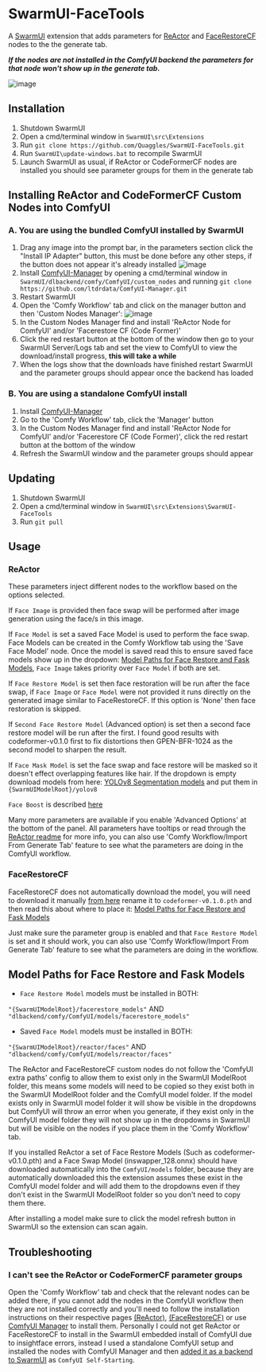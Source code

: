 # SwarmUI-FaceTools

A [SwarmUI](https://github.com/mcmonkeyprojects/SwarmUI/) extension that adds parameters for [ReActor](https://github.com/Gourieff/comfyui-reactor-node) and [FaceRestoreCF](https://github.com/mav-rik/facerestore_cf) nodes to the the generate tab.

***If the nodes are not installed in the ComfyUI backend the parameters for that node won't show up in the generate tab.***

![image](https://github.com/user-attachments/assets/61be3d04-88f2-4f21-b84a-f47435dfefd1)

## Installation

1. Shutdown SwarmUI
2. Open a cmd/terminal window in `SwarmUI\src\Extensions`
3. Run `git clone https://github.com/Quaggles/SwarmUI-FaceTools.git`
4. Run `SwarmUI\update-windows.bat` to recompile SwarmUI
5. Launch SwarmUI as usual, if ReActor or CodeFormerCF nodes are installed you should see parameter groups for them in the generate tab

## Installing ReActor and CodeFormerCF Custom Nodes into ComfyUI
### A. You are using the bundled ComfyUI installed by SwarmUI

1. Drag any image into the prompt bar, in the parameters section click the "Install IP Adapter" button, this must be done before any other steps, if the button does not appear it's already installed ![image](https://github.com/user-attachments/assets/fcd63537-87e5-4ec1-af04-591b7566e684)
2. Install [ComfyUI-Manager](https://github.com/ltdrdata/ComfyUI-Manager) by opening a cmd/terminal window in `SwarmUI/dlbackend/comfy/ComfyUI/custom_nodes` and running `git clone https://github.com/ltdrdata/ComfyUI-Manager.git`
3. Restart SwarmUI
4. Open the 'Comfy Workflow' tab and click on the manager button and then 'Custom Nodes Manager': ![image](https://github.com/user-attachments/assets/878878c1-e498-4e3c-922b-72efe382fb12)
5. In the Custom Nodes Manager find and install 'ReActor Node for ComfyUI' and/or 'Facerestore CF (Code Former)'
6. Click the red restart button at the bottom of the window then go to your SwarmUI Server/Logs tab and set the view to ComfyUI to view the download/install progress, **this will take a while**
7. When the logs show that the downloads have finished restart SwarmUI and the parameter groups should appear once the backend has loaded

### B. You are using a standalone ComfyUI install
1. Install [ComfyUI-Manager](https://github.com/ltdrdata/ComfyUI-Manager)
2. Go to the 'Comfy Workflow' tab, click the 'Manager' button
3. In the Custom Nodes Manager find and install 'ReActor Node for ComfyUI' and/or 'Facerestore CF (Code Former)', click the red restart button at the bottom of the window
4. Refresh the SwarmUI window and the parameter groups should appear

## Updating
1. Shutdown SwarmUI
2. Open a cmd/terminal window in `SwarmUI\src\Extensions\SwarmUI-FaceTools`
3. Run `git pull`

## Usage

### ReActor

These parameters inject different nodes to the workflow based on the options selected.

If `Face Image` is provided then face swap will be performed after image generation using the face/s in this image.

If `Face Model` is set a saved Face Model is used to perform the face swap. Face Models can be created in the Comfy Workflow tab using the 'Save Face Model' node. Once the model is saved read this to ensure saved face models show up in the dropdown: [Model Paths for Face Restore and Fask Models](#model-paths-for-face-restore-and-fask-models), `Face Image` takes priority over `Face Model` if both are set.

If `Face Restore Model` is set then face restoration will be run after the face swap, if `Face Image` or `Face Model` were not provided it runs directly on the generated image similar to FaceRestoreCF. If this option is 'None' then face restoration is skipped.

If `Second Face Restore Model` (Advanced option) is set then a second face restore model will be run after the first. I found good results with codeformer-v0.1.0 first to fix distortions then GPEN-BFR-1024 as the second model to sharpen the result.

If `Face Mask Model` is set the face swap and face restore will be masked so it doesn't effect overlapping features like hair. If the dropdown is empty download models from here: [YOLOv8 Segmentation models](https://github.com/hben35096/assets/releases/) and put them in `{SwarmUIModelRoot}/yolov8`

`Face Boost` is described [here](https://github.com/Gourieff/comfyui-reactor-node?tab=readme-ov-file#051-alpha1)

Many more parameters are available if you enable 'Advanced Options' at the bottom of the panel. All parameters have tooltips or read through the [ReActor readme](https://github.com/Gourieff/comfyui-reactor-node) for more info, you can also use 'Comfy Workflow/Import From Generate Tab' feature to see what the parameters are doing in the ComfyUI workflow.

### FaceRestoreCF

FaceRestoreCF does not automatically download the model, you will need to download it manually [from here](https://github.com/sczhou/CodeFormer/releases/download/v0.1.0/codeformer.pth) rename it to `codeformer-v0.1.0.pth` and then read this about where to place it: [Model Paths for Face Restore and Fask Models](#model-paths-for-face-restore-and-fask-models)

Just make sure the parameter group is enabled and that `Face Restore Model` is set and it should work, you can also use 'Comfy Workflow/Import From Generate Tab' feature to see what the parameters are doing in the workflow.

## Model Paths for Face Restore and Fask Models

* `Face Restore Model` models must be installed in BOTH:

`"{SwarmUIModelRoot}/facerestore_models"` AND `"dlbackend/comfy/ComfyUI/models/facerestore_models"`

* Saved `Face Model` models must be installed in BOTH:

`"{SwarmUIModelRoot}/reactor/faces"` AND `"dlbackend/comfy/ComfyUI/models/reactor/faces"`

The ReActor and FaceRestoreCF custom nodes do not follow the 'ComfyUI extra paths' config to allow them to exist only in the SwarmUI ModelRoot folder, this means some models will need to be copied so they exist both in the SwarmUI ModelRoot folder and the ComfyUI model folder. If the model exists only in SwarmUI model folder it will show be visible in the dropdowns but ComfyUI will throw an error when you generate, if they exist only in the ComfyUI model folder they will not show up in the dropdowns in SwarmUI but will be visible on the nodes if you place them in the 'Comfy Workflow' tab.

If you installed ReActor a set of Face Restore Models (Such as codeformer-v0.1.0.pth) and a Face Swap Model (inswapper_128.onnx) should have downloaded automatically into the `ComfyUI/models` folder, because they are automatically downloaded this the extension assumes these exist in the ComfyUI model folder and will add them to the dropdowns even if they don't exist in the SwarmUI ModelRoot folder so you don't need to copy them there. 

After installing a model make sure to click the model refresh button in SwarmUI so the extension can scan again.

## Troubleshooting

### I can't see the ReActor or CodeFormerCF parameter groups

Open the 'Comfy Workflow' tab and check that the relevant nodes can be added there, if you cannot add the nodes in the ComfyUI workflow then they are not installed correctly and you'll need to follow the installation instructions on their respective pages [(ReActor)](https://github.com/Gourieff/comfyui-reactor-node), [(FaceRestoreCF)](https://github.com/mav-rik/facerestore_cf) or use [ComfyUI Manager](https://github.com/ltdrdata/ComfyUI-Manager) to install them. Personally I could not get ReActor or FaceRestoreCF to install in the SwarmUI embedded install of ComfyUI due to insightface errors, instead I used a standalone ComfyUI setup and installed the nodes with ComfyUI Manager and then [added it as a backend to SwarmUI](https://github.com/mcmonkeyprojects/SwarmUI/blob/master/src/BuiltinExtensions/ComfyUIBackend/README.md#installation-self-start) as `ComfyUI Self-Starting`.
